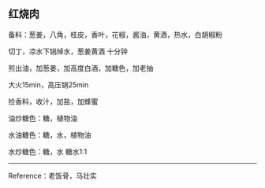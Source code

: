 ## 红烧肉



备料：葱姜，八角，桂皮，香叶，花椒，酱油，黄酒，热水，白胡椒粉

切丁，凉水下锅焯水，葱姜黄酒 十分钟

煎出油，加葱姜，加高度白酒，加糖色，加老抽

大火15min，高压锅25min

捡香料，收汁，加盐，加蜂蜜


油炒糖色：糖，植物油

水油糖色：糖，水，植物油

水炒糖色：糖，水  糖水1:1

---
Reference：老饭骨，马壮实



